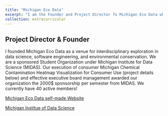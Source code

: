 ```yaml
---
title: "Michigan Eco Data"
excerpt: "I am the Founder and Project Director fo Michigan Eco Data where members use computing and data-driven discovery to solve environmental problems.<br/><img src='/images/eco_data.png'>"
collection: extracurricular
---
```


Project Director & Founder
-----
I founded Michigan Eco Data as a venue for interdisciplinary exploration in data science, software engineering, and environmental conservation. We are a sponsored Student Organization under Michigan Institute for Data Science (MIDAS). Our execution of consumer Michigan Chemical Contamination Heatmap Visualization for Consumer Use (project details below) and effective executive board management awarded our organization the 2000$ sponsorship per semester from MIDAS. We currently have 40 active members!

[Michigan Eco Data self-made Website](https://umecodata.github.io/website/index.html)

[Michigan Institue of Data Science](https://midas.umich.edu/student-community/#student-teams)